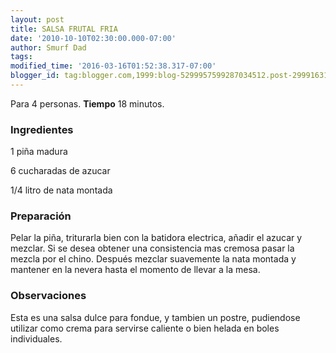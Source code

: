 ```yaml
---
layout: post
title: SALSA FRUTAL FRIA
date: '2010-10-10T02:30:00.000-07:00'
author: Smurf Dad
tags: 
modified_time: '2016-03-16T01:52:38.317-07:00'
blogger_id: tag:blogger.com,1999:blog-5299957599287034512.post-2999163129758146536
---
```


Para 4 personas.
<b>Tiempo</b> 18 minutos.

<h3>Ingredientes</h3>

1 piña madura

6 cucharadas de azucar

1/4 litro de nata montada

<h3>Preparación</h3>

Pelar la piña, triturarla bien con la batidora electrica, añadir el azucar y mezclar. Si se desea obtener una consistencia mas cremosa pasar la mezcla por el chino. Después mezclar suavemente la nata montada y mantener en la nevera hasta el momento de llevar a la mesa.

<h3>Observaciones</h3>

Esta es una salsa dulce para fondue, y tambien un postre, pudiendose utilizar como crema para servirse caliente o bien helada en boles individuales.

